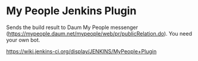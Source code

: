 # My People Jenkins Plugin

Sends the build result to Daum My People messenger (https://mypeople.daum.net/mypeople/web/pr/publicRelation.do). You need your own bot.


https://wiki.jenkins-ci.org/display/JENKINS/MyPeople+Plugin
